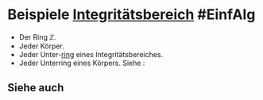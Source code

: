 # Beispiele [Integritätsbereich](Integrit%C3%A4tsbereich.md) #EinfAlg
- Der Ring $\mathbb{Z}$.
- Jeder Körper.
- Jeder Unter-[ring](Einf.%20Alg/Definition/Ring.md) eines Integritätsbereiches.
- Jeder Unterring eines Körpers. Siehe : 
## Siehe auch